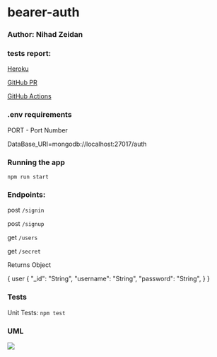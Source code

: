 # bearer-auth

### Author: Nihad Zeidan


### tests report:

[Heroku]()


[GitHub PR]()


[GitHub Actions]()

### .env requirements

PORT - Port Number

DataBase_URI=mongodb://localhost:27017/auth


### Running the app
`npm run start`


### Endpoints: 

post `/signin`

post `/signup`

get `/users`

get `/secret`


Returns Object

{
  user {
    "_id": "String",
    "username": "String",
    "password": "String",
  }
}


### Tests
Unit Tests: `npm test`



### UML

![](./assets/basic-auth.png)